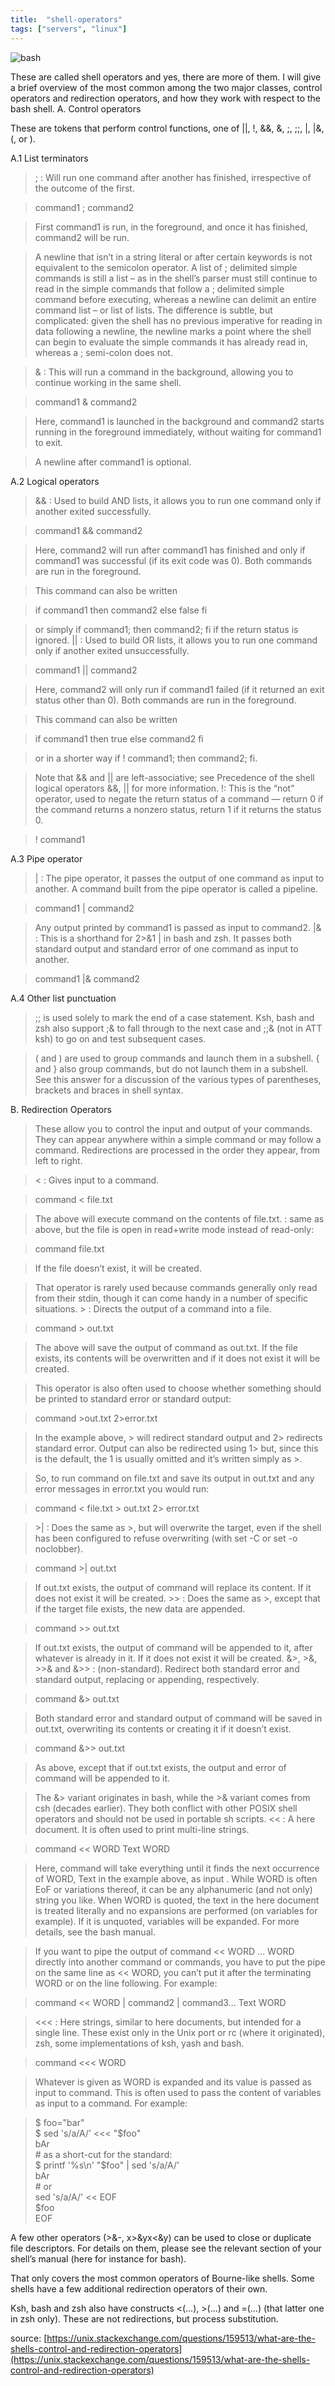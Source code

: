 ```yaml
---
title:  "shell-operators"
tags: ["servers", "linux"]
---
```

![bash](../assets/img/gnubash_logo_transparent.png)

These are called shell operators and yes, there are more of them. I will give a brief overview of the most common among the two major classes, control operators and redirection operators, and how they work with respect to the bash shell.
A. Control operators

These are tokens that perform control functions, one of \|\|, !, &&, &, ;, ;;, \|, \|&, (, or ).

A.1 List terminators

  >  ; : Will run one command after another has finished, irrespective of the outcome of the first.

  >  command1 ; command2

  >  First command1 is run, in the foreground, and once it has finished, command2 will be run.

  >  A newline that isn’t in a string literal or after certain keywords is not equivalent to the semicolon operator. A list of ; delimited simple commands is still a list – as in the shell’s parser must still continue to read in the simple commands that follow a ; delimited simple command before executing, whereas a newline can delimit an entire command list – or list of lists. The difference is subtle, but complicated: given the shell has no previous imperative for reading in data following a newline, the newline marks a point where the shell can begin to evaluate the simple commands it has already read in, whereas a ; semi-colon does not.

  > & : This will run a command in the background, allowing you to continue working in the same shell.

  > command1 & command2

  >  Here, command1 is launched in the background and command2 starts running in the foreground immediately, without waiting for command1 to exit.

  >  A newline after command1 is optional.

A.2 Logical operators

  > && : Used to build AND lists, it allows you to run one command only if another exited successfully.

  > command1 && command2

  > Here, command2 will run after command1 has finished and only if command1 was successful (if its exit code was 0). Both commands are run in the foreground.

  > This command can also be written

  > if command1
    then command2
    else false
    fi

  > or simply if command1; then command2; fi if the return status is ignored.
    || : Used to build OR lists, it allows you to run one command only if another exited unsuccessfully.

  > command1 || command2

  > Here, command2 will only run if command1 failed (if it returned an exit status other than 0). Both commands are run in the foreground.

  > This command can also be written

  > if command1
    then true
    else command2
    fi

  > or in a shorter way if ! command1; then command2; fi.

  > Note that && and || are left-associative; see Precedence of the shell logical operators &&, || for more information.
    !: This is the “not” operator, used to negate the return status of a command — return 0 if the command returns a nonzero status, return 1 if it returns the status 0.

  > ! command1

A.3 Pipe operator

  > | : The pipe operator, it passes the output of one command as input to another. A command built from the pipe operator is called a pipeline.

  > command1 | command2

  > Any output printed by command1 is passed as input to command2.
    |& : This is a shorthand for 2>&1 | in bash and zsh. It passes both standard output and standard error of one command as input to another.

  > command1 |& command2

A.4 Other list punctuation

  > ;; is used solely to mark the end of a case statement. Ksh, bash and zsh also support ;& to fall through to the next case and ;;& (not in ATT ksh) to go on and test subsequent cases.

  > ( and ) are used to group commands and launch them in a subshell. { and } also group commands, but do not launch them in a subshell. See this answer for a discussion of the various types of parentheses, brackets and braces in shell syntax.

B. Redirection Operators

  > These allow you to control the input and output of your commands. They can appear anywhere within a simple command or may follow a command. Redirections are processed in the order they appear, from left to right.

  > < : Gives input to a command.

  > command < file.txt

  > The above will execute command on the contents of file.txt.
    : same as above, but the file is open in read+write mode instead of read-only:

  > command  file.txt

  > If the file doesn’t exist, it will be created.

  > That operator is rarely used because commands generally only read from their stdin, though it can come handy in a number of specific situations.
    \> : Directs the output of a command into a file.

  > command > out.txt

  > The above will save the output of command as out.txt. If the file exists, its contents will be overwritten and if it does not exist it will be created.

  > This operator is also often used to choose whether something should be printed to standard error or standard output:

  > command >out.txt 2>error.txt

  > In the example above, > will redirect standard output and 2> redirects standard error. Output can also be redirected using 1> but, since this is the default, the 1 is usually omitted and it’s written simply as >.

  > So, to run command on file.txt and save its output in out.txt and any error messages in error.txt you would run:

  > command < file.txt > out.txt 2> error.txt

  > \>\| : Does the same as >, but will overwrite the target, even if the shell has been configured to refuse overwriting (with set -C or set -o noclobber).

  > command >\| out.txt

  > If out.txt exists, the output of command will replace its content. If it does not exist it will be created.
    \>> : Does the same as >, except that if the target file exists, the new data are appended.

  > command >\> out.txt

  > If out.txt exists, the output of command will be appended to it, after whatever is already in it. If it does not exist it will be created.
    &>, >&, >>& and &>> : (non-standard). Redirect both standard error and standard output, replacing or appending, respectively.

  > command &> out.txt

  > Both standard error and standard output of command will be saved in out.txt, overwriting its contents or creating it if it doesn’t exist.

  > command &>\> out.txt

  > As above, except that if out.txt exists, the output and error of command will be appended to it.

  > The &> variant originates in bash, while the >& variant comes from csh (decades earlier). They both conflict with other POSIX shell operators and should not be used in portable sh scripts.
  > <\< : A here document. It is often used to print multi-line strings.

  > command <\< WORD
         Text
     WORD

  > Here, command will take everything until it finds the next occurrence of WORD, Text in the example above, as input . While WORD is often EoF or variations thereof, it can be any alphanumeric (and not only) string you like. When WORD is quoted, the text in the here document is treated literally and no expansions are performed (on variables for example). If it is unquoted, variables will be expanded. For more details, see the bash manual.

  > If you want to pipe the output of command <\< WORD ... WORD directly into another command or commands, you have to put the pipe on the same line as << WORD, you can’t put it after the terminating WORD or on the line following. For example:

  > command <\< WORD \| command2 \| command3...
         Text
     WORD

  > <\<\< : Here strings, similar to here documents, but intended for a single line. These exist only in the Unix port or rc (where it originated), zsh, some implementations of ksh, yash and bash.

  > command <\<\< WORD

  > Whatever is given as WORD is expanded and its value is passed as input to command. This is often used to pass the content of variables as input to a command. For example:

  > $ foo="bar" <br>
    $ sed 's/a/A/' <\<\< "$foo"<br>
    bAr<br>
    # as a short-cut for the standard:<br>
    $ printf '%s\n' "$foo" | sed 's/a/A/'<br>
    bAr<br>
    # or<br>
    sed 's/a/A/' << EOF<br>
    $foo<br>
    EOF

A few other operators (>&-, x>&yx<&y) can be used to close or duplicate file descriptors. For details on them, please see the relevant section of your shell’s manual (here for instance for bash).

That only covers the most common operators of Bourne-like shells. Some shells have a few additional redirection operators of their own.

Ksh, bash and zsh also have constructs <(…), >(…) and =(…) (that latter one in zsh only). These are not redirections, but process substitution.



source: [https://unix.stackexchange.com/questions/159513/what-are-the-shells-control-and-redirection-operators](https://unix.stackexchange.com/questions/159513/what-are-the-shells-control-and-redirection-operators)
